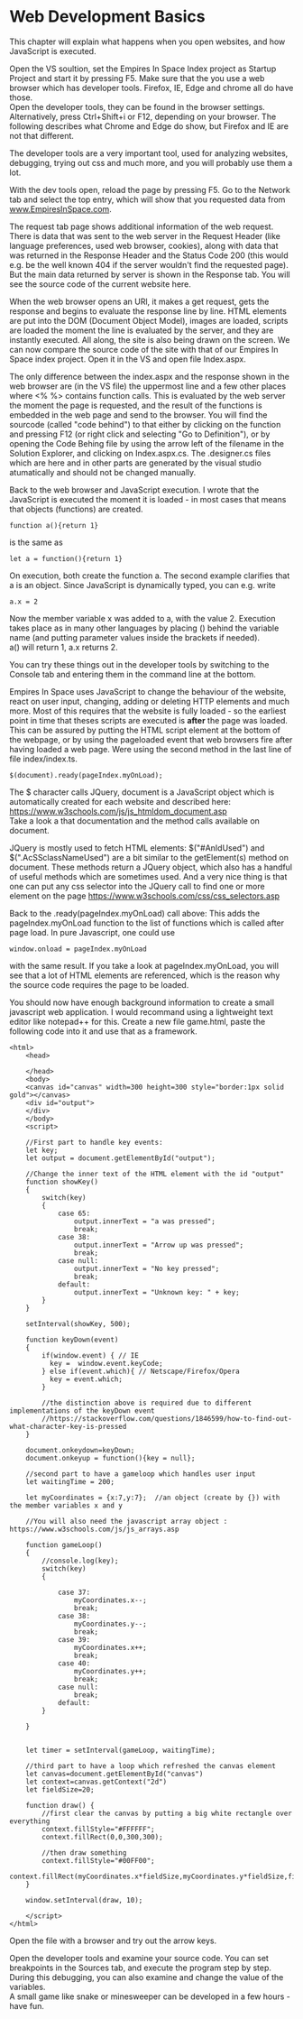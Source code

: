 # Web Development Basics

This chapter will explain what happens when you open websites, and how JavaScript is executed.  

Open the VS soultion, set the Empires In Space Index project as Startup Project and start it by pressing F5.
Make sure that the you use a web browser which has developer tools. Firefox, IE, Edge and chrome all do have those.  
Open the developer tools, they can be found in the browser settings. Alternatively, press Ctrl+Shift+i or F12, depending on your browser. The following describes what Chrome and Edge do show, but Firefox and IE are not that different.  

The developer tools are a very important tool, used for analyzing websites, debugging, trying out css and much more, and you will probably use them a lot.   

With the dev tools open, reload the page by pressing F5. Go to the Network tab and select the top entry, which will show that you requested data from www.EmpiresInSpace.com.  

The request tab page shows additional information of the web request. There is data that was sent to the web server in the Request Header (like language preferences, used web browser, cookies), along with data that was returned in the Response Header and the Status Code 200 (this would e.g. be the well known 404 if the server wouldn't find the requested page).  
But the main data returned by server is shown in the Response tab. You will see the source code of the current website here.  

When the web browser opens an URl, it makes a get request, gets the response and begins to evaluate the response line by line. HTML elements are put into the DOM (Document Object Model), images are loaded, scripts are loaded the moment the line is evaluated by the server, and they are instantly executed. All along, the site is also being drawn on the screen.
We can now compare the source code of the site with that of our Empires In Space index project. Open it in the VS and open file Index.aspx.  

The only difference between the index.aspx and the response shown in the web browser are (in the VS file) the uppermost line and a few other places where <% %> contains function calls. This is evaluated by the web server the moment the page is requested, and the result of the functions is embedded in the web page and send to the browser. You will find the sourcode (called "code behind") to that either by clicking on the function and pressing F12 (or right click and selecting "Go to Definition"), or by opening the Code Behing file by using the arrow left of the filename in the Solution Explorer, and clicking on Index.aspx.cs. The .designer.cs files which are here and in other parts are generated by the visual studio atumatically and should not be changed manually.  

Back to the web browser and JavaScript execution. I wrote that the JavaScript is executed the moment it is loaded - in most cases that means that objects (functions) are created.

~~~~
function a(){return 1}
~~~~

is the same as 

~~~~
let a = function(){return 1}
~~~~

On execution, both create the function a. The second example clarifies that a is an object. Since JavaScript is dynamically typed,  you can e.g. write

~~~~
a.x = 2
~~~~

Now the member variable x was added to a, with the value 2.
Execution takes place as in many other languages by placing () behind the variable name (and putting parameter values inside the brackets if needed).  
a() will return 1, a.x returns 2.  

You can try these things out in the developer tools by switching to the Console tab and entering them in the command line at the bottom.  


Empires In Space uses JavaScript to change the behaviour of the website, react on user input, changing, adding or deleting HTTP elements and much more. Most of this requires that the website is fully loaded - so the earliest point in time that theses scripts are executed is **after** the page was loaded.  
This can be assured by putting the HTML script element at the bottom of the webpage, or by using the pageloaded event that web browsers fire after having loaded a web page. Were using the second method in the last line of file index/index.ts.

~~~~
$(document).ready(pageIndex.myOnLoad);
~~~~

The $ character calls JQuery, document is a JavaScript object which is automatically created for each website and described here:  
https://www.w3schools.com/js/js_htmldom_document.asp  
Take a look a that documentation and the method calls available on document.

JQuery is mostly used to fetch HTML elements: $("#AnIdUsed") and $(".AcSSclassNameUsed") are a bit similar to the getElement(s) method on document. These methods return a JQuery object, which also has a handful of useful methods which are sometimes used.
And a very nice thing is that one can put any css selector into the JQuery call to find one or more element on the page
https://www.w3schools.com/css/css_selectors.asp

Back to the .ready(pageIndex.myOnLoad) call above: This adds the pageIndex.myOnLoad function to the list of functions which is called after page load. In pure Javascript, one could use 
~~~~
window.onload = pageIndex.myOnLoad
~~~~
with the same result. If you take a look at pageIndex.myOnLoad, you will see that a lot of HTML elements are referenced, which is the reason why the source code requires the page to be loaded.  



You should now have enough background information to create a small javascript web application. I would recommand using a lightweight text editor like notepad++ for this. Create a new file game.html, paste the following code into it and use that as a framework.
~~~~
<html>
    <head>

	</head>
    <body>
	<canvas id="canvas" width=300 height=300 style="border:1px solid gold"></canvas>
	<div id="output">		
	</div>
	</body>
	<script>
	
	//First part to handle key events:
	let key;
	let output = document.getElementById("output");
	
	//Change the inner text of the HTML element with the id "output"
	function showKey()
	{
		switch(key)
		{
			case 65:
				output.innerText = "a was pressed";
				break;
			case 38:
				output.innerText = "Arrow up was pressed";
				break;
			case null:
				output.innerText = "No key pressed";
				break;
			default:
				output.innerText = "Unknown key: " + key;
		}
	}
	
	setInterval(showKey, 500);
	
	function keyDown(event)
	{
		if(window.event) { // IE                    
		  key =  window.event.keyCode;
		} else if(event.which){ // Netscape/Firefox/Opera                   
		  key = event.which;
		}
		
		//the distinction above is required due to different implementations of the keyDown event
		//https://stackoverflow.com/questions/1846599/how-to-find-out-what-character-key-is-pressed
	}
	
	document.onkeydown=keyDown;
	document.onkeyup = function(){key = null};
		
	//second part to have a gameloop which handles user input
	let waitingTime = 200;
	
	let myCoordinates = {x:7,y:7};  //an object (create by {}) with the member variables x and y
	
	//You will also need the javascript array object : https://www.w3schools.com/js/js_arrays.asp

	function gameLoop()
	{
		//console.log(key);
		switch(key)
		{
		
			case 37:
				myCoordinates.x--;				
				break;
			case 38:
				myCoordinates.y--;
				break;				
			case 39:
				myCoordinates.x++;				
				break;
			case 40:
				myCoordinates.y++;	
				break;				
			case null:	
				break;
			default:
		}

	}

	
	let timer = setInterval(gameLoop, waitingTime);
	
	//third part to have a loop which refreshed the canvas element
	let canvas=document.getElementById("canvas")
	let context=canvas.getContext("2d")
	let fieldSize=20;
	
	function draw() {
		//first clear the canvas by putting a big white rectangle over everything
		context.fillStyle="#FFFFFF";
		context.fillRect(0,0,300,300);
		
		//then draw something
		context.fillStyle="#00FF00";
		context.fillRect(myCoordinates.x*fieldSize,myCoordinates.y*fieldSize,fieldSize,fieldSize);
	}
	
	window.setInterval(draw, 10);
	
	</script>     
</html>
~~~~

Open the file with a browser and try out the arrow keys.  

Open the developer tools and examine your source code. You can set breakpoints in the Sources tab, and execute the program step by step. During this debugging, you can also examine and change the value of the variables.  
A small game like snake or minesweeper can be developed in a few hours - have fun.








